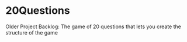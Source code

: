# 20Questions
Older Project Backlog: The game of 20 questions that lets you create the structure of the game
